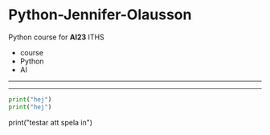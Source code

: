 # Python-Jennifer-Olausson
Python course for **AI23** ITHS



- course
- Python
- AI
---
---
``` Python
print("hej")
print("hej")
```
print("testar att spela in") 